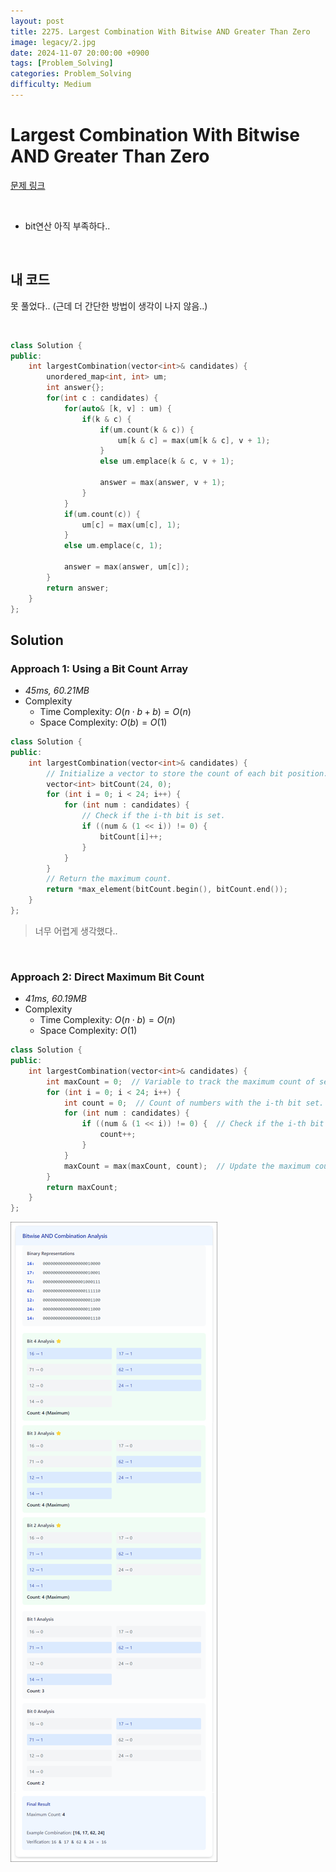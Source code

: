 ```yaml
---
layout: post
title: 2275. Largest Combination With Bitwise AND Greater Than Zero
image: legacy/2.jpg
date: 2024-11-07 20:00:00 +0900
tags: [Problem_Solving]
categories: Problem_Solving
difficulty: Medium
---
```


# Largest Combination With Bitwise AND Greater Than Zero
[문제 링크](https://leetcode.com/problems/largest-combination-with-bitwise-and-greater-than-zero/description/?envType=daily-question&envId=2024-11-07)

<br/>

- bit연산 아직 부족하다..

<br/>

## 내 코드
못 풀었다.. (근데 더 간단한 방법이 생각이 나지 않음..)

<br/>

```cpp
class Solution {
public:
    int largestCombination(vector<int>& candidates) {
        unordered_map<int, int> um;
        int answer{};
        for(int c : candidates) {
            for(auto& [k, v] : um) {
                if(k & c) {
                    if(um.count(k & c)) {
                        um[k & c] = max(um[k & c], v + 1);
                    }
                    else um.emplace(k & c, v + 1);

                    answer = max(answer, v + 1);
                }
            }
            if(um.count(c)) {
                um[c] = max(um[c], 1);
            }
            else um.emplace(c, 1);

            answer = max(answer, um[c]);
        }
        return answer;
    }
};
```

## Solution

### Approach 1: Using a Bit Count Array
- *45ms, 60.21MB*
- Complexity
  - Time Complexity: $O(n \cdot b + b) = O(n)$
  - Space Complexity: $O(b) = O(1)$

```cpp
class Solution {
public:
    int largestCombination(vector<int>& candidates) {
        // Initialize a vector to store the count of each bit position.
        vector<int> bitCount(24, 0);
        for (int i = 0; i < 24; i++) {
            for (int num : candidates) {
                // Check if the i-th bit is set.
                if ((num & (1 << i)) != 0) {
                    bitCount[i]++;
                }
            }
        }
        // Return the maximum count.
        return *max_element(bitCount.begin(), bitCount.end());
    }
};
```

> 너무 어렵게 생각했다..

<br/>

### Approach 2: Direct Maximum Bit Count
- *41ms, 60.19MB*
- Complexity
  - Time Complexity: $O(n \cdot b) = O(n)$
  - Space Complexity: $O(1)$

```cpp
class Solution {
public:
    int largestCombination(vector<int>& candidates) {
        int maxCount = 0;  // Variable to track the maximum count of set bits.
        for (int i = 0; i < 24; i++) {
            int count = 0;  // Count of numbers with the i-th bit set.
            for (int num : candidates) {
                if ((num & (1 << i)) != 0) {  // Check if the i-th bit is set.
                    count++;
                }
            }
            maxCount = max(maxCount, count);  // Update the maximum count.
        }
        return maxCount;
    }
};
```

![alt text](/images/2024-11-07/image.png)